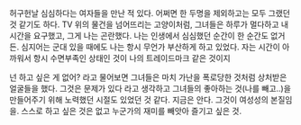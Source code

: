 허구헌날 심심하다는 여자들을 만난 적 있다. 어쩌면 한 두명을 제외하고는 모두 그랬던 것 같기도 하다. TV 위의 물건을 넘어뜨리는 고양이처럼, 그녀들은 하루가 멀다하고 내 시간을 요구했고, 그게 나는 곤란했다. 나는 인생에서 심심했던 순간이 한 순간도 없거든. 심지어는 군대 있을 때에도 나는 항시 무언가 부산하게 하고 있었다. 자는 시간이 아까워서 항시 수면부족인 상태인 것이 나의 트레이드마크 같은 것이지

넌 하고 싶은 게 없어? 라고 물어보면 그녀들은 마치 가난을 폭로당한 것처럼 상처받은 얼굴들을 했다. 그것은 문제가 있다 라고 생각하고 그녀들의 좋아하는 것(나를 빼고..)을 만들어주기 위해 노력했던 시절도 있었던 것 같다. 지금은 안다. 그것이 여성성의 본질임을. 스스로 하고 싶은 것은 없고 누군가의 재미를 빼앗아 즐기고 싶은 것. 